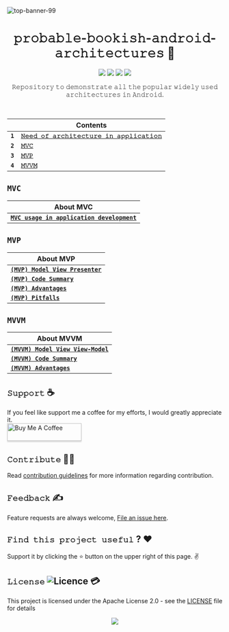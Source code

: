 
![top-banner-99](https://github.com/devrath/probable-bookish-android-architectures/assets/1456191/e4e8dea1-d480-487c-8f4e-2d2d7086c3d4)






<h1 align="center">𝚙𝚛𝚘𝚋𝚊𝚋𝚕𝚎-𝚋𝚘𝚘𝚔𝚒𝚜𝚑-𝚊𝚗𝚍𝚛𝚘𝚒𝚍-𝚊𝚛𝚌𝚑𝚒𝚝𝚎𝚌𝚝𝚞𝚛𝚎𝚜 🧞</h1>
<p align="center">
<a><img src="https://img.shields.io/badge/Built%20Using-Kotlin-silver?style=for-the-badge&logo=kotlin"></a>
<a><img src="https://img.shields.io/badge/Architecture-MVC-purple?style=for-the-badge&logo=Bitrise"></a>  
<a><img src="https://img.shields.io/badge/Architecture-MVP-black?style=for-the-badge&logo=elixir"></a>  
<a><img src="https://img.shields.io/badge/Architecture-MVVM-red?style=for-the-badge&logo=Piwigo"></a>  
</p>

<p align="center">𝚁𝚎𝚙𝚘𝚜𝚒𝚝𝚘𝚛𝚢 𝚝𝚘 𝚍𝚎𝚖𝚘𝚗𝚜𝚝𝚛𝚊𝚝𝚎 𝚊𝚕𝚕 𝚝𝚑𝚎 𝚙𝚘𝚙𝚞𝚕𝚊𝚛 𝚠𝚒𝚍𝚎𝚕𝚢 𝚞𝚜𝚎𝚍 𝚊𝚛𝚌𝚑𝚒𝚝𝚎𝚌𝚝𝚞𝚛𝚎𝚜 𝚒𝚗 𝙰𝚗𝚍𝚛𝚘𝚒𝚍.</p>
</br>


<div align="center">

| | Contents |
| - | ---- |
| **`1`** | [**````𝙽𝚎𝚎𝚍 𝚘𝚏 𝚊𝚛𝚌𝚑𝚒𝚝𝚎𝚌𝚝𝚞𝚛𝚎 𝚒𝚗 𝚊𝚙𝚙𝚕𝚒𝚌𝚊𝚝𝚒𝚘𝚗````**](https://github.com/devrath/probable-bookish-android-architectures/wiki/Need-of-architecture-in-application) |
| **`2`** | [**````𝙼𝚅𝙲````**](https://github.com/devrath/probable-bookish-android-architectures/wiki#mvc) |
| **`3`** | [**````𝙼𝚅𝙿````**](https://github.com/devrath/probable-bookish-android-architectures/wiki#mvp) |
| **`4`** | [**````𝙼𝚅𝚅𝙼````**](https://github.com/devrath/probable-bookish-android-architectures/wiki#mvvm) |

</div>


## **`MVC`**
| About MVC |
| --------- |
| [**````MVC usage in application development````**](https://github.com/devrath/probable-bookish-android-architectures/wiki/MVC-usage-in-application-development) |

## **`MVP`**
| About MVP |
| --------- |
| [**````(MVP) Model View Presenter````**](https://github.com/devrath/probable-bookish-android-architectures/wiki/(MVP)---Model-View-Presenter) |
| [**````(MVP) Code Summary````**](https://github.com/devrath/probable-bookish-android-architectures/wiki/MVP-code-summary) |
| [**````(MVP) Advantages````**](https://github.com/devrath/probable-bookish-android-architectures/wiki/(MVP)-Advantages) |
| [**````(MVP) Pitfalls````**](https://github.com/devrath/probable-bookish-android-architectures/wiki/(MVP)-Pitfalls) |

## **`MVVM`**
| About MVVM |
| --------- |
| [**````(MVVM) Model View View-Model````**](https://github.com/devrath/probable-bookish-android-architectures/wiki/(MVVM)-Model-View-View-Model) |
| [**````(MVVM) Code Summary````**](https://github.com/devrath/probable-bookish-android-architectures/wiki/(MVVM)-Code-Summary) |
| [**````(MVVM) Advantages````**](https://github.com/devrath/probable-bookish-android-architectures/wiki/(MVVM)-Advantages) |


## **`𝚂𝚞𝚙𝚙𝚘𝚛𝚝`** ☕
If you feel like support me a coffee for my efforts, I would greatly appreciate it.</br>
<a href="https://www.buymeacoffee.com/devrath" target="_blank"><img src="https://www.buymeacoffee.com/assets/img/custom_images/yellow_img.png" alt="Buy Me A Coffee" style="height: 41px !important;width: 174px !important;box-shadow: 0px 3px 2px 0px rgba(190, 190, 190, 0.5) !important;-webkit-box-shadow: 0px 3px 2px 0px rgba(190, 190, 190, 0.5) !important;" ></a>

## **`𝙲𝚘𝚗𝚝𝚛𝚒𝚋𝚞𝚝𝚎`** 🙋‍♂️
Read [contribution guidelines](CONTRIBUTING.md) for more information regarding contribution.

## **`𝙵𝚎𝚎𝚍𝚋𝚊𝚌𝚔`** ✍️ 
Feature requests are always welcome, [File an issue here](https://github.com/devrath/droid-pure-kotlin-application/issues/new).

## **`𝙵𝚒𝚗𝚍 𝚝𝚑𝚒𝚜 𝚙𝚛𝚘𝚓𝚎𝚌𝚝 𝚞𝚜𝚎𝚏𝚞𝚕`** ? ❤️
Support it by clicking the ⭐ button on the upper right of this page. ✌️

## **`𝙻𝚒𝚌𝚎𝚗𝚜𝚎`** ![Licence](https://img.shields.io/github/license/google/docsy) :credit_card:
This project is licensed under the Apache License 2.0 - see the [LICENSE](https://github.com/devrath/droid-pure-kotlin-application/blob/main/LICENSE) file for details


<p align="center">
<a><img src="https://forthebadge.com/images/badges/built-for-android.svg"></a>
</p>
